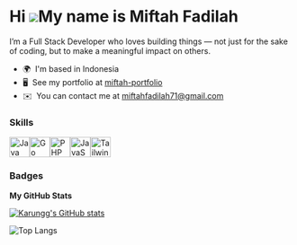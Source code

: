 Hi ![](https://user-images.githubusercontent.com/18350557/176309783-0785949b-9127-417c-8b55-ab5a4333674e.gif)My name is Miftah Fadilah
======================================================================================================================================

I’m a Full Stack Developer who loves building things — not just for the sake of coding, but to make a meaningful impact on others.

* 🌍  I'm based in Indonesia
* 🖥️  See my portfolio at [miftah-portfolio](http://miftah-fadilah-portfolio.vercel.app/)
* ✉️  You can contact me at [miftahfadilah71@gmail.com](mailto:miftahfadilah71@gmail.com)

### Skills

<p align="left">
<a href="https://www.oracle.com/java/" target="_blank" rel="noreferrer"><img src="https://raw.githubusercontent.com/danielcranney/readme-generator/main/public/icons/skills/java-colored.svg" width="36" height="36" alt="Java" /></a><a href="https://go.dev/doc/" target="_blank" rel="noreferrer"><img src="https://raw.githubusercontent.com/danielcranney/readme-generator/main/public/icons/skills/go-colored.svg" width="36" height="36" alt="Go" /></a><a href="https://www.php.net/" target="_blank" rel="noreferrer"><img src="https://raw.githubusercontent.com/danielcranney/readme-generator/main/public/icons/skills/php-colored.svg" width="36" height="36" alt="PHP" /></a><a href="https://developer.mozilla.org/en-US/docs/Web/JavaScript" target="_blank" rel="noreferrer"><img src="https://raw.githubusercontent.com/danielcranney/readme-generator/main/public/icons/skills/javascript-colored.svg" width="36" height="36" alt="JavaScript" /></a><a href="https://tailwindcss.com/" target="_blank" rel="noreferrer"><img src="https://raw.githubusercontent.com/danielcranney/readme-generator/main/public/icons/skills/tailwindcss-colored.svg" width="36" height="36" alt="TailwindCSS" /></a>
</p>

### Badges

<b>My GitHub Stats</b>

<a href="http://www.github.com/Karungg"><img src="https://github-readme-stats.vercel.app/api?username=Karungg&show_icons=true&hide=&count_private=true&title_color=f97316&text_color=ffffff&icon_color=f97316&bg_color=1c1917&hide_border=true&show_icons=true" alt="Karungg's GitHub stats" /></a>

![Top Langs](https://github-readme-stats.vercel.app/api/top-langs/?username=Karungg&layout=compact&bg_color=1C1917)
